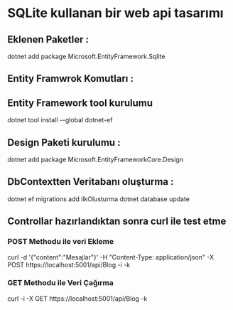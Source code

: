 # SQLite kullanan bir web api tasarımı  
## Eklenen Paketler :
dotnet add package Microsoft.EntityFramework.Sqlite

## Entity Framwrok Komutları : 
## Entity Framework tool kurulumu
dotnet tool install --global dotnet-ef

## Design Paketi kurulumu :
dotnet add package Microsoft.EntityFrameworkCore.Design

## DbContextten Veritabanı oluşturma : 

dotnet ef migrations add ilkOlusturma
dotnet database update

## Controllar hazırlandıktan sonra curl ile test etme
### POST Methodu ile veri Ekleme
curl -d  '{"content":"Mesajlar"}' -H "Content-Type: application/json" -X POST https://localhost:5001/api/Blog -i -k
### GET Methodu ile Veri Çağırma
curl -i -X GET https://localhost:5001/api/Blog -k
